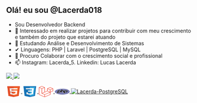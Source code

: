 ## Olá! eu sou @Lacerda018
- Sou Desenvolvedor Backend
- 👀 Interessado em realizar projetos para contribuir com meu crescimento e também do projeto que estarei atuando
- 🌱 Estudando Análise e Desenvolvimento de Sistemas
- ✔  Linguagens: PHP | Laravel | PostgreSQL | MySQL
- 💞️ Procuro Colaborar com o crescimento social e profissional 
- 📫 Instagram: Lacerda_5. Linkedin: Lucas Lacerda

<div>
  <a href="https://github.com/Lacerda018">
  <img height="180em" src="https://github-readme-stats.vercel.app/api?username=Lacerda018&show_icons=false&theme=dracula&include_all_commits=false&count_private=true"/>
  <img height="180em" src="https://github-readme-stats.vercel.app/api/top-langs/?username=Lacerda018&layout=compact&langs_count=16&theme=dracula"/>
</div>

<div style="display: inline_block"><br>
  <img align="center" alt="Lacerda-HTML5" height="30" width="40" src="https://raw.githubusercontent.com/devicons/devicon/master/icons/html5/html5-original.svg">
  <img align="center" alt="Lacerda-CSS3" height="30" width="40" src="https://raw.githubusercontent.com/devicons/devicon/master/icons/css3/css3-original.svg">
  <img align="center" alt="Lacerda-LARAVEL" height="30" width="40" src="https://raw.githubusercontent.com/devicons/devicon/master/icons/laravel/laravel-original.svg">
  <img align="center" alt="Lacerda-PHP" height="30" width="40" src="https://raw.githubusercontent.com/devicons/devicon/master/icons/php/php-original.svg">
  <img align="center" alt="Lacerda-PostgreSQL" height="30" width="40" src="https://icongr.am/devicon/postgresql-original.svg?size=128&color=currentColor.svg">
  <img align="center" alt="Lacerda-MySQL" height="30" width="40" src="https://raw.githubusercontent.com/devicons/devicon/master/icons/mysql/mysql-original.svg>
</div>
